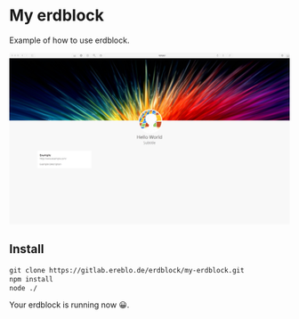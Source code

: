 # My erdblock
Example of how to use erdblock.

![Demo Image](assets/demo.png)


## Install
```
git clone https://gitlab.ereblo.de/erdblock/my-erdblock.git
npm install
node ./
```
Your erdblock is running now :grinning:.
